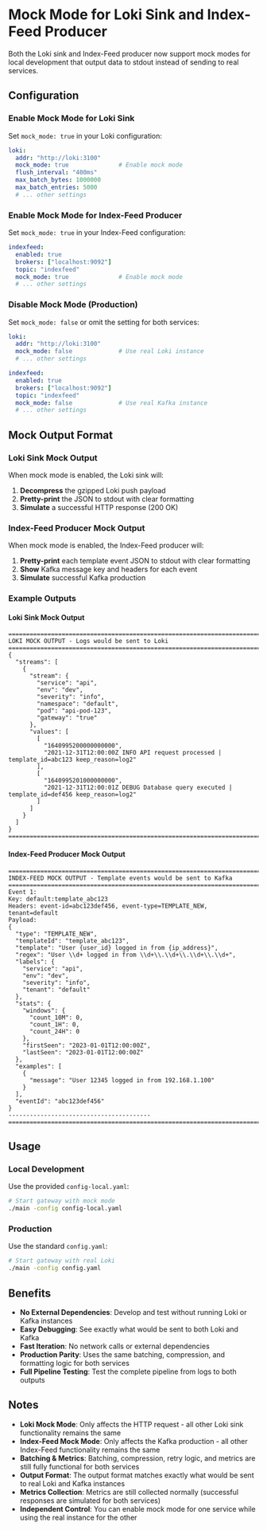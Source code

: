 # Mock Mode for Loki Sink and Index-Feed Producer

Both the Loki sink and Index-Feed producer now support mock modes for local development that output data to stdout instead of sending to real services.

## Configuration

### Enable Mock Mode for Loki Sink

Set `mock_mode: true` in your Loki configuration:

```yaml
loki:
  addr: "http://loki:3100"
  mock_mode: true              # Enable mock mode
  flush_interval: "400ms"
  max_batch_bytes: 1000000
  max_batch_entries: 5000
  # ... other settings
```

### Enable Mock Mode for Index-Feed Producer

Set `mock_mode: true` in your Index-Feed configuration:

```yaml
indexfeed:
  enabled: true
  brokers: ["localhost:9092"]
  topic: "indexfeed"
  mock_mode: true              # Enable mock mode
  # ... other settings
```

### Disable Mock Mode (Production)

Set `mock_mode: false` or omit the setting for both services:

```yaml
loki:
  addr: "http://loki:3100"
  mock_mode: false             # Use real Loki instance
  # ... other settings

indexfeed:
  enabled: true
  brokers: ["localhost:9092"]
  topic: "indexfeed"
  mock_mode: false             # Use real Kafka instance
  # ... other settings
```

## Mock Output Format

### Loki Sink Mock Output

When mock mode is enabled, the Loki sink will:

1. **Decompress** the gzipped Loki push payload
2. **Pretty-print** the JSON to stdout with clear formatting
3. **Simulate** a successful HTTP response (200 OK)

### Index-Feed Producer Mock Output

When mock mode is enabled, the Index-Feed producer will:

1. **Pretty-print** each template event JSON to stdout with clear formatting
2. **Show** Kafka message key and headers for each event
3. **Simulate** successful Kafka production

### Example Outputs

#### Loki Sink Mock Output

```
================================================================================
LOKI MOCK OUTPUT - Logs would be sent to Loki
================================================================================
{
  "streams": [
    {
      "stream": {
        "service": "api",
        "env": "dev",
        "severity": "info",
        "namespace": "default",
        "pod": "api-pod-123",
        "gateway": "true"
      },
      "values": [
        [
          "1640995200000000000",
          "2021-12-31T12:00:00Z INFO API request processed | template_id=abc123 keep_reason=log2"
        ],
        [
          "1640995201000000000", 
          "2021-12-31T12:00:01Z DEBUG Database query executed | template_id=def456 keep_reason=log2"
        ]
      ]
    }
  ]
}
================================================================================
```

#### Index-Feed Producer Mock Output

```
================================================================================
INDEX-FEED MOCK OUTPUT - Template events would be sent to Kafka
================================================================================
Event 1:
Key: default:template_abc123
Headers: event-id=abc123def456, event-type=TEMPLATE_NEW, tenant=default
Payload:
{
  "type": "TEMPLATE_NEW",
  "templateId": "template_abc123",
  "template": "User {user_id} logged in from {ip_address}",
  "regex": "User \\d+ logged in from \\d+\\.\\d+\\.\\d+\\.\\d+",
  "labels": {
    "service": "api",
    "env": "dev",
    "severity": "info",
    "tenant": "default"
  },
  "stats": {
    "windows": {
      "count_10M": 0,
      "count_1H": 0,
      "count_24H": 0
    },
    "firstSeen": "2023-01-01T12:00:00Z",
    "lastSeen": "2023-01-01T12:00:00Z"
  },
  "examples": [
    {
      "message": "User 12345 logged in from 192.168.1.100"
    }
  ],
  "eventId": "abc123def456"
}
----------------------------------------
================================================================================
```

## Usage

### Local Development

Use the provided `config-local.yaml`:

```bash
# Start gateway with mock mode
./main -config config-local.yaml
```

### Production

Use the standard `config.yaml`:

```bash
# Start gateway with real Loki
./main -config config.yaml
```

## Benefits

- **No External Dependencies**: Develop and test without running Loki or Kafka instances
- **Easy Debugging**: See exactly what would be sent to both Loki and Kafka
- **Fast Iteration**: No network calls or external dependencies
- **Production Parity**: Uses the same batching, compression, and formatting logic for both services
- **Full Pipeline Testing**: Test the complete pipeline from logs to both outputs

## Notes

- **Loki Mock Mode**: Only affects the HTTP request - all other Loki sink functionality remains the same
- **Index-Feed Mock Mode**: Only affects the Kafka production - all other Index-Feed functionality remains the same
- **Batching & Metrics**: Batching, compression, retry logic, and metrics are still fully functional for both services
- **Output Format**: The output format matches exactly what would be sent to real Loki and Kafka instances
- **Metrics Collection**: Metrics are still collected normally (successful responses are simulated for both services)
- **Independent Control**: You can enable mock mode for one service while using the real instance for the other

